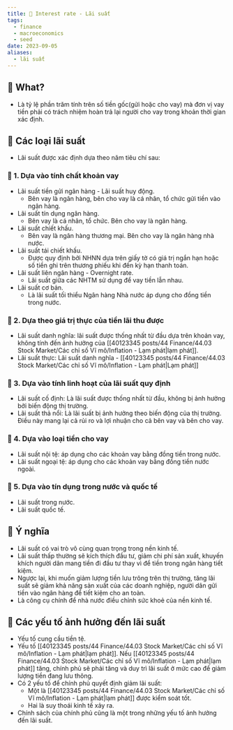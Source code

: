 ```yaml
---
title: 🌱 Interest rate - Lãi suất
tags:
  - finance
  - macroeconomics
  - seed
date: 2023-09-05
aliases:
  - lãi suất
---
```


## 🌿 What?
- Là tỷ lệ phần trăm tính trên số tiền gốc(gửi hoặc cho vay) mà đơn vị vay tiền phải có trách nhiệm hoàn trả lại người cho vay trong khoản thời gian xác định.
## 🌿 Các loại lãi suất
- Lãi suất được xác định dựa theo năm tiêu chí sau:
### 🌱 1. Dựa vào tính chất khoản vay
- Lãi suất tiền gửi ngân hàng - Lãi suất huy động.
	- Bên vay là ngân hàng, bên cho vay là cá nhân, tổ chức gửi tiền vào ngân hàng.
- Lãi suất tín dụng ngân hàng.
	- Bên vay là cá nhân, tổ chức. Bên cho vay là ngân hàng.
- Lãi suất chiết khấu.
	- Bên vay là ngân hàng thương mại. Bên cho vay là ngân hàng nhà nước.
- Lãi suất tái chiết khấu.
	- Được quy định bởi NHNN dựa trên giấy tờ có giá trị ngắn hạn hoặc số tiền ghi trên thương phiếu khi đến kỳ hạn thanh toán.
- Lãi suất liên ngân hàng - Overnight rate.
	- Lãi suất giữa các NHTM sử dụng để vay tiền lẫn nhau.
- Lãi suất cơ bản.
	- Là lãi suất tối thiểu Ngân hàng Nhà nước áp dụng cho đồng tiền trong nước.

### 🌱 2. Dựa theo giá trị thực của tiền lãi thu được
- Lãi suất danh nghĩa: lãi suất được thống nhất từ đầu dựa trên khoản vay, không tính đến ảnh hưởng của [[40123345 posts/44 Finance/44.03 Stock Market/Các chỉ số Vĩ mô/Inflation - Lạm phát|lạm phát]].
- Lãi suất thực: Lãi suất danh nghĩa - [[40123345 posts/44 Finance/44.03 Stock Market/Các chỉ số Vĩ mô/Inflation - Lạm phát|Lạm phát]]

### 🌱 3. Dựa vào tính linh hoạt của lãi suất quy định
- Lãi suất cố định: Là lãi suất được thống nhất từ đầu, không bị ảnh hưởng bởi biến động thị trường.
- Lãi suất thả nổi: Là lãi suất bị ảnh hưởng theo biến động của thị trường. Điều này mang lại cả rủi ro và lợi nhuận cho cả bên vay và bên cho vay.

### 🌱 4. Dựa vào loại tiền cho vay
- Lãi suất nội tệ: áp dụng cho các khoản vay bằng đồng tiền trong nước.
- Lãi suất ngoại tệ: áp dụng cho các khoản vay bằng đồng tiền nước ngoài.

### 🌱 5. Dựa vào tín dụng trong nước và quốc tế
- Lãi suất trong nước.
- Lãi suất quốc tế.

## 🌿 Ý nghĩa
- Lãi suất có vai trò vô cùng quan trọng trong nền kinh tế.
- Lãi suất thấp thường sẽ kích thích đầu tư, giảm chi phí sản xuất, khuyến khích người dân mang tiền đi đầu tư thay vì để tiền trong ngân hàng tiết kiệm.
- Ngược lại, khi muốn giảm lượng tiền lưu trông trên thị trường, tăng lãi suất sẽ giảm khả năng sản xuất của các doanh nghiệp, người dân gửi tiền vào ngân hàng để tiết kiệm cho an toàn.
- Là công cụ chính để nhà nước điều chỉnh sức khoẻ của nền kinh tế.

## 🌿 Các yếu tố ảnh hưởng đến lãi suất
- Yếu tố cung cầu tiền tệ.
- Yếu tố [[40123345 posts/44 Finance/44.03 Stock Market/Các chỉ số Vĩ mô/Inflation - Lạm phát|lạm phát]]. Nếu [[40123345 posts/44 Finance/44.03 Stock Market/Các chỉ số Vĩ mô/Inflation - Lạm phát|lạm phát]] tăng, chính phủ sẽ phải tăng và duy trì lãi suất ở mức cao để giảm lượng tiền đang lưu thông. 
- Có 2 yếu tố để chính phủ quyết định giảm lãi suất:
	- Một là [[40123345 posts/44 Finance/44.03 Stock Market/Các chỉ số Vĩ mô/Inflation - Lạm phát|lạm phát]] được kiểm soát tốt.
	- Hai là suy thoái kinh tế xảy ra.
- Chính sách của chính phủ cũng là một trong những yếu tố ảnh hưởng đến lãi suất.
